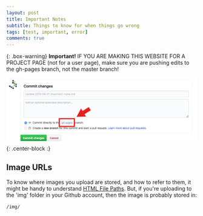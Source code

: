 ```yaml
---
layout: post
title: Important Notes
subtitle: Things to know for when things go wrong
tags: [test, important, error]
comments: true
---
```


{: .box-warning}
**Important!** IF YOU ARE MAKING THIS WEBSITE FOR A PROJECT PAGE (not for a user page), make sure you are pushing edits to the gh-pages branch, not the master branch!

![Github gh-pages push screenshot ](/img/github-push-ghpages.png){: .center-block :}

## Image URLs

To know where images you upload are stored, and how to refer to them, it might be handy to understand [HTML File Paths](https://www.w3schools.com/Html/html_filepaths.asp). But, if you're uploading to the 'img' folder in your Github account, then the image is probably stored in:
~~~
/img/
~~~

